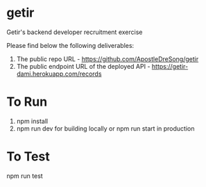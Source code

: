 # getir
Getir's backend developer recruitment exercise

Please find below the following deliverables:
1. The public repo URL - https://github.com/ApostleDreSong/getir
2. The public endpoint URL of the deployed API - https://getir-dami.herokuapp.com/records

# To Run
1. npm install
2. npm run dev for building locally or npm run start in production

# To Test
npm run test